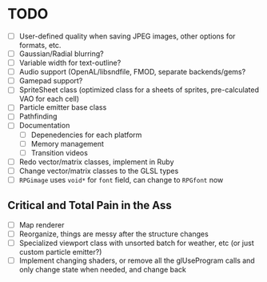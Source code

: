 # TODO

- [ ] User-defined quality when saving JPEG images, other options for formats, etc.
- [ ] Gaussian/Radial blurring?
- [ ] Variable width for text-outline?
- [ ] Audio support (OpenAL/libsndfile, FMOD, separate backends/gems?
- [ ] Gamepad support?
- [ ] SpriteSheet class (optimized class for a sheets of sprites, pre-calculated VAO for each cell)
- [ ] Particle emitter base class
- [ ] Pathfinding
- [ ] Documentation
  - [ ] Depenedencies for each platform
  - [ ] Memory management
  - [ ] Transition videos
- [ ] Redo vector/matrix classes, implement in Ruby
- [ ] Change vector/matrix classes to the GLSL types
- [ ] `RPGimage` uses `void*` for `font` field, can change to `RPGfont` now

## Critical and Total Pain in the Ass

- [ ] Map renderer
- [ ] Reorganize, things are messy after the structure changes
- [ ] Specialized viewport class with unsorted batch for weather, etc (or just custom particle emitter?)
- [ ] Implement changing shaders, or remove all the glUseProgram calls and only change state when needed, and change back
